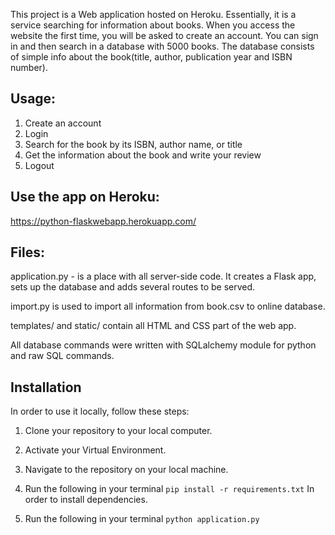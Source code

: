 This project is a Web application hosted on Heroku. Essentially, it is a service searching for information about books. When you access the website the first time, you will be asked to create an account. You can sign in and then search in a database with 5000 books. The database consists of simple info about the book(title, author, publication year and ISBN number).

## **Usage:**
1. Create an account
2. Login
3. Search for the book by its ISBN, author name, or title
4. Get the information about the book and write your review
5. Logout

## **Use the app on Heroku:**
https://python-flaskwebapp.herokuapp.com/
	 
## **Files:**

application.py - is a place with all server-side code. It creates a Flask app, sets up the database and adds several routes to be served.

import.py is used to import all information from book.csv to online database.

templates/ and static/ contain all HTML and CSS part of the web app.

All database commands were written with SQLalchemy module for python and raw SQL commands.

## Installation
In order to use it locally, follow these steps:

1. Clone your repository to your local computer.
2. Activate your Virtual Environment.
3. Navigate to the repository on your local machine.
4. Run the following in your terminal
`pip install -r requirements.txt`
In order to install dependencies.

5. Run the following in your terminal
`python application.py`
